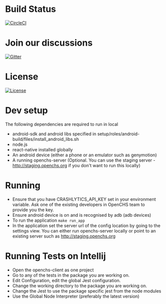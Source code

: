 # Build Status
[![CircleCI](https://circleci.com/gh/OpenCHS/openchs-client.svg?style=svg)](https://circleci.com/gh/OpenCHS/openchs-client)

# Join our discussions
[![Gitter](https://badges.gitter.im/gitterHQ/gitter.svg)](https://gitter.im/openchs/openchs)

# License
[![License](https://img.shields.io/badge/license-AGPL-green.svg?style=flat)](https://github.com/openchs/openchs-client/blob/master/LICENSE)

# Dev setup
 The following dependencies are required to run in local
 - android-sdk and android libs specified in setup/roles/android-build/files/install_android_libs.sh
 - node.js 
 - react-native installed globally
 - An android device (either a phone or an emulator such as genymotion)
 - A running openchs-server (Optional. You can use the staging server - http://staging.openchs.org if you don't want to run this locally)


# Running
 - Ensure that you have CRASHLYTICS_API_KEY set in your environment variable. Ask one of the existing developers in OpenCHS team to provide you the key.
 - Ensure android device is on and is recognised by adb (adb devices)
 - To run the application `make run_app`
 - In the application set the server url of the config location by going to the settings view. 
 You can either run openchs-server locally or point to an existing server such as http://staging.openchs.org
 

# Running Tests on Intellij
- Open the openchs-client as one project
- Go to any of the tests in the package you are working on.
- Edit Configuration, edit the global Jest configuration.
- Change the working directory to the package you are working on.
- Change the Jest to use the package specific jest from the node modules
- Use the Global Node Interpreter (preferably the latest version) 
